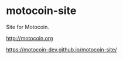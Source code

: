 motocoin-site
=============

Site for Motocoin.

http://motocoin.org

https://motocoin-dev.github.io/motocoin-site/
